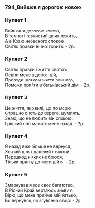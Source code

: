 ### 794_Вийшов я дорогою новою
### Куплет 1
Вийшов я дорогою новою,  <br/>В темноті тернистий шлях лежить,  <br/>А в Краю небесного спокою  <br/>Світло правди вічної горить.  - 2р.
### Куплет 2
Світло правди і життя святого,  <br/>Освіти мене в дорозі цій,  <br/>Проведи шляхом життя земного,  <br/>Поможи прийти в батьківський дім.  - 2р.
### Куплет 3
Це життя, як хвилі, що по морю <br/>Страшно б'ють до берега, шумлять.  <br/>Знаю, що не любить він спокою:  <br/>Грішний світ манить мене назад.  - 2р.
### Куплет 4
Я назад вже більше не вернуся,  <br/>Хоч мій шлях далекий і тяжкий,  <br/>Перешкод ніяких не боюся,  <br/>Тільки прагну до мети дійти.  - 2р.
### Куплет 5
Змарнував я все своє багатство,  <br/>В Рідний Край вертаюсь знову я,  <br/>Вірю, що мене прийме мій батько,  <br/>Бо вернувсь, як згублена вівця. - 2р.
